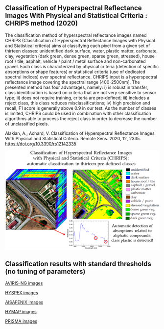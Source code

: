 ## Classification of Hyperspectral Reflectance Images With Physical and Statistical Criteria : CHRIPS method (2020)

The classification method of hyperspectral reflectance images named CHRIPS (Classification of Hyperspectral Reflectance Images with Physical and Statistical criteria) aims at classifying each pixel from a given set of thirteen classes: unidentified dark surface, water, plastic matter, carbonate, clay, vegetation (dark green, dense green, sparse green, stressed), house roof / tile, asphalt, vehicle / paint / metal surface and non-carbonated gravel. Each class is characterized by physical criteria (detection of specific absorptions or shape features) or statistical criteria (use of dedicated spectral indices) over spectral reflectance. CHRIPS input is a hyperspectral reflectance image covering the spectral range \[400-2500nm\]. The presented method has four advantages, namely: i) is robust in transfer, class identification is based on criteria that are not very sensitive to sensor type; ii) does not require training, criteria are pre-defined; iii) includes a reject class, this class reduces misclassifications; iv) high precision and recall, F1 score is generally above 0.9 in our test. As the number of classes is limited, CHRIPS could be used in combination with other classification algorithms able to process the reject class in order to decrease the number of unclassified pixels.

Alakian, A.; Achard, V. Classification of Hyperspectral Reflectance Images With Physical and Statistical Criteria. Remote Sens. 2020, 12, 2335. https://doi.org/10.3390/rs12142335

<p align="\center">
  <img src="Complements/Graphical_Abstract_CHRIPS.png" width="700" />
</p>

## Classification results with standard thresholds (no tuning of parameters)

[AVIRIS-NG images](visu_images_AVIRIS_NG.md)

[HYSPEX images](visu_images_HYSPEX.md)

[AISAFENIX images](visu_images_AISAFENIX.md)

[HYMAP images](visu_images_HYMAP.md)

[PRISMA images](visu_images_PRISMA.md)
